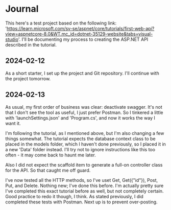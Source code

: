 Journal
=======
This here's a test project based on the following link: 'https://learn.microsoft.com/sv-se/aspnet/core/tutorials/first-web-api?view=aspnetcore-8.0&WT.mc_id=dotnet-35129-website&tabs=visual-studio'. I'll be documenting my process to creating the ASP.NET API described in the tutorial.

2024-02-12
-----------
As a short starter, I set up the project and Git repository. I'll continue with the project tomorrow.

2024-02-13
-----------
As usual, my first order of business was clear: deactivate swagger. It's not that I don't see the tool as useful, I just prefer Postman. So I tinkered a little with 'launchSettings.json' and 'Program.cs', and now it works the way I want it.

I'm following the tutorial, as I mentioned above, but I'm also changing a few things somewhat. The tutorial expects the database context class to be placed in the models folder, which I haven't done previously, so I placed it in a new 'Data' folder instead. I'll try not to ignore instructions like this too often - it may come back to haunt me later.

Also I did not expect the scaffold item to generate a full-on controller class for the API. So that caught me off guard.

I've now tested all the HTTP methods, so I've uset Get, Get({"id"}), Post, Put, and Delete. Nothing new; I've done this before. I'm actually pretty sure I've completed this exact tutorial before as well, but not completely certain. Good practice to redo it though, I think. As stated previously, I did completed these tests with Postman. Next up is to prevent over-posting.